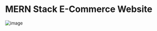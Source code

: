 # MERN Stack E-Commerce Website


![image](https://github.com/user-attachments/assets/e7aa6986-78ff-414e-b34d-5d0041244c92)


